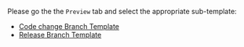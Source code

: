 Please go the the `Preview` tab and select the appropriate sub-template:

* [Code change Branch Template](?expand=1&template=code-change.md)
* [Release Branch Template](?expand=1&template=release.md)
